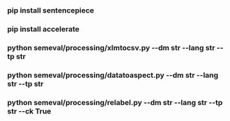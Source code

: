 ### pip install sentencepiece
### pip install accelerate

### python semeval/processing/xlmtocsv.py --dm str --lang str --tp str
### python semeval/processing/datatoaspect.py --dm str --lang str --tp str
### python semeval/processing/relabel.py --dm str --lang str --tp str --ck True
